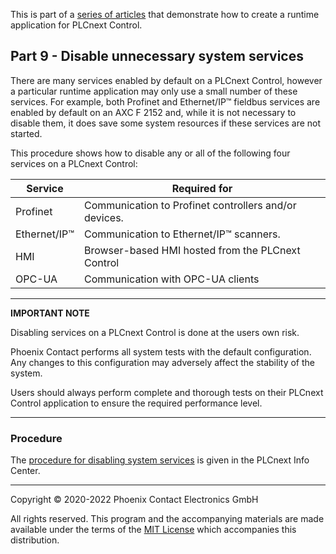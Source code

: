 This is part of a [series of articles](https://github.com/PLCnext/SampleRuntime) that demonstrate how to create a runtime application for PLCnext Control.

## Part 9 - Disable unnecessary system services

There are many services enabled by default on a PLCnext Control, however a particular runtime application may only use a small number of these services. For example, both Profinet and Ethernet/IP™ fieldbus services are enabled by default on an AXC F 2152 and, while it is not necessary to disable them, it does save some system resources if these services are not started.

This procedure shows how to disable any or all of the following four services on a PLCnext Control:

| Service      | Required for                                          |
| ------------ | ----------------------------------------------------- |
| Profinet     | Communication to Profinet controllers and/or devices. |
| Ethernet/IP™ | Communication to Ethernet/IP™ scanners.               |
| HMI          | Browser-based HMI hosted from the PLCnext Control     |
| OPC-UA       | Communication with OPC-UA clients                     |

---

**IMPORTANT NOTE**

Disabling services on a PLCnext Control is done at the users own risk.

Phoenix Contact performs all system tests with the default configuration. Any changes to this configuration may adversely affect the stability of the system.

Users should always perform complete and thorough tests on their PLCnext Control application to ensure the required performance level.

---

### Procedure

The [procedure for disabling system services](https://www.plcnext.help/te/WBM/Configuration_System_Services.htm) is given in the PLCnext Info Center.

---

Copyright © 2020-2022 Phoenix Contact Electronics GmbH

All rights reserved. This program and the accompanying materials are made available under the terms of the [MIT License](http://opensource.org/licenses/MIT) which accompanies this distribution.

